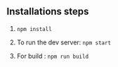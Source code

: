 ## Installations steps

1) `npm install` 

2) To run the dev server: `npm start`

3) For build : `npm run build`